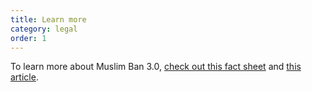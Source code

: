 ```yaml
---
title: Learn more
category: legal
order: 1
---
```


To learn more about Muslim Ban 3.0, [check out this fact sheet](/images/documents/2017.09.25_Ban-3.0-Fact-Sheet_Final.pdf) and [this article](https://medium.com/@shobawadhia/supreme-court-issues-orders-on-ban-3-0-what-this-means-db7c8e83c04c).
